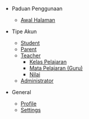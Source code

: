 * Paduan Penggunaan
    * [Awal Halaman](README.md)

* Tipe Akun
    * [Student](account_types/student/main.md)
    * [Parent](account_types/parent/main.md)
    * [Teacher](account_types/teacher/main.md)
        * [Kelas Pelajaran](account_types/teacher/kelas_pelajaran.md)
        * [Mata Pelajaran (Guru)](account_types/teacher/mata_pelajaran.md)
        * [Nilai](account_types/teacher/nilai.md)
    * [Administrator](account_types/admin/main.md)

* General
    * [Profile](general/profile.md)
    * [Settings](general/settings.md)